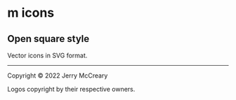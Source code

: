 # m icons
## Open square style

Vector icons in SVG format.

----

Copyright &copy; 2022 Jerry McCreary

Logos copyright by their respective owners.

